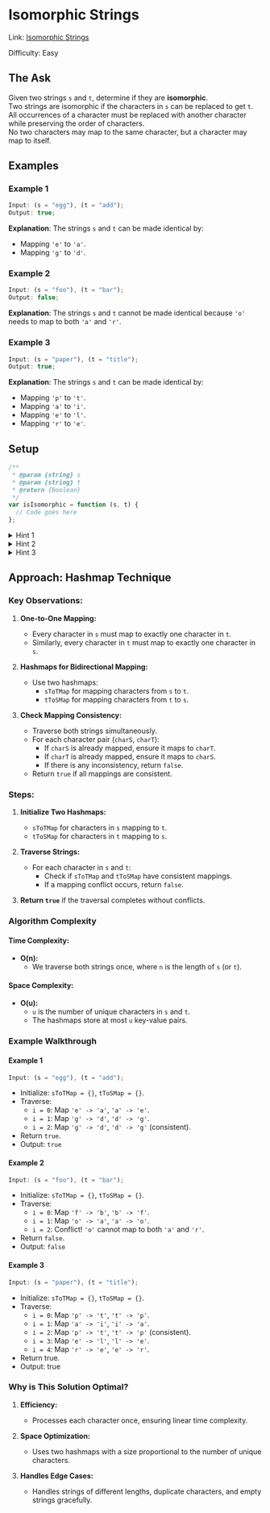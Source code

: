 # Isomorphic Strings

Link: [Isomorphic Strings](https://leetcode.com/problems/isomorphic-strings/description/?envType=study-plan-v2&envId=top-interview-150)

Difficulty: Easy

## The Ask

Given two strings `s` and `t`, determine if they are **isomorphic**.  
Two strings are isomorphic if the characters in `s` can be replaced to get `t`.  
All occurrences of a character must be replaced with another character while preserving the order of characters.  
No two characters may map to the same character, but a character may map to itself.

## Examples

### Example 1

```javascript
Input: (s = "egg"), (t = "add");
Output: true;
```

**Explanation**:
The strings `s` and `t` can be made identical by:

- Mapping `'e'` to `'a'`.
- Mapping `'g'` to `'d'`.

### Example 2

```javascript
Input: (s = "foo"), (t = "bar");
Output: false;
```

**Explanation**:
The strings `s` and `t` cannot be made identical because `'o'` needs to map to both `'a'` and `'r'`.

### Example 3

```javascript
Input: (s = "paper"), (t = "title");
Output: true;
```

**Explanation**:
The strings `s` and `t` can be made identical by:

- Mapping `'p'` to `'t'`.
- Mapping `'a'` to `'i'`.
- Mapping `'e'` to `'l'`.
- Mapping `'r'` to `'e'`.

## Setup

```javascript
/**
 * @param {string} s
 * @param {string} t
 * @return {boolean}
 */
var isIsomorphic = function (s, t) {
  // Code goes here
};
```

<details> <summary>Hint 1</summary> Use two hashmaps (or frequency maps) to track the character mappings from `s -> t` and `t -> s`. </details> <details> <summary>Hint 2</summary> Ensure that no two characters in `s` map to the same character in `t`, and vice versa. </details> <details> <summary>Hint 3</summary> Iterate through both strings simultaneously. If a mapping conflict occurs, return `false`. </details>

## Approach: Hashmap Technique

### Key Observations:

1. **One-to-One Mapping:**

   - Every character in `s` must map to exactly one character in `t`.
   - Similarly, every character in `t` must map to exactly one character in `s`.

2. **Hashmaps for Bidirectional Mapping:**

   - Use two hashmaps:
     - `sToTMap` for mapping characters from `s` to `t`.
     - `tToSMap` for mapping characters from `t` to `s`.

3. **Check Mapping Consistency:**
   - Traverse both strings simultaneously.
   - For each character pair (`charS`, `charT`):
     - If `charS` is already mapped, ensure it maps to `charT`.
     - If `charT` is already mapped, ensure it maps to `charS`.
     - If there is any inconsistency, return `false`.
   - Return `true` if all mappings are consistent.

### Steps:

1. **Initialize Two Hashmaps:**

   - `sToTMap` for characters in `s` mapping to `t`.
   - `tToSMap` for characters in `t` mapping to `s`.

2. **Traverse Strings:**

   - For each character in `s` and `t`:
     - Check if `sToTMap` and `tToSMap` have consistent mappings.
     - If a mapping conflict occurs, return `false`.

3. **Return `true`** if the traversal completes without conflicts.

### Algorithm Complexity

#### Time Complexity:

- **O(n):**
  - We traverse both strings once, where `n` is the length of `s` (or `t`).

#### Space Complexity:

- **O(u):**
  - `u` is the number of unique characters in `s` and `t`.
  - The hashmaps store at most `u` key-value pairs.

### Example Walkthrough

#### Example 1

```javascript
Input: (s = "egg"), (t = "add");
```

- Initialize: `sToTMap = {}`, `tToSMap = {}`.
- Traverse:
  - `i = 0`: Map `'e' -> 'a'`, `'a' -> 'e'`.
  - `i = 1`: Map `'g' -> 'd'`, `'d' -> 'g'`.
  - `i = 2`: Map `'g' -> 'd'`, `'d' -> 'g'` (consistent).
- Return `true`.
- Output: `true`

#### Example 2

```javascript
Input: (s = "foo"), (t = "bar");
```

- Initialize: `sToTMap = {}`, `tToSMap = {}`.
- Traverse:
  - `i = 0`: Map `'f' -> 'b'`, `'b' -> 'f'`.
  - `i = 1`: Map `'o' -> 'a'`, `'a' -> 'o'`.
  - `i = 2`: Conflict! `'o'` cannot map to both `'a'` and `'r'`.
- Return `false`.
- Output: `false`

#### Example 3

```javascript
Input: (s = "paper"), (t = "title");
```

- Initialize: `sToTMap = {}`, `tToSMap = {}`.
- Traverse:
  - `i = 0`: Map `'p' -> 't'`, `'t' -> 'p'`.
  - `i = 1`: Map `'a' -> 'i'`, `'i' -> 'a'`.
  - `i = 2`: Map `'p' -> 't'`, `'t' -> 'p'` (consistent).
  - `i = 3`: Map `'e' -> 'l'`, `'l' -> 'e'`.
  - `i = 4`: Map `'r' -> 'e'`, `'e' -> 'r'`.
- Return true.
- Output: true

### Why is This Solution Optimal?

1. **Efficiency:**

   - Processes each character once, ensuring linear time complexity.

2. **Space Optimization:**

   - Uses two hashmaps with a size proportional to the number of unique characters.

3. **Handles Edge Cases:**
   - Handles strings of different lengths, duplicate characters, and empty strings gracefully.
